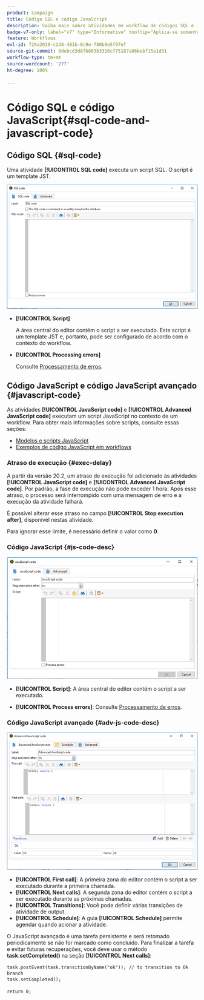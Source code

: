 ```yaml
---
product: campaign
title: Código SQL e código JavaScript
description: Saiba mais sobre atividades de workflow de códigos SQL e JavaScript
badge-v7-only: label="v7" type="Informative" tooltip="Aplica-se somente ao Campaign Classic v7"
feature: Workflows
exl-id: 729a2010-c2d8-481b-8c9e-780b9e5f97ef
source-git-commit: 8debcd3d8fb883b3316cf75187a86bebf15a1d31
workflow-type: tm+mt
source-wordcount: '277'
ht-degree: 100%

---
```


# Código SQL e código JavaScript{#sql-code-and-javascript-code}



## Código SQL {#sql-code}

Uma atividade **[!UICONTROL SQL code]** executa um script SQL. O script é um template JST.

![](assets/sql_code.png)

* **[!UICONTROL Script]**

  A área central do editor contém o script a ser executado. Este script é um template JST e, portanto, pode ser configurado de acordo com o contexto do workflow.

* **[!UICONTROL Processing errors]**

  Consulte [Processamento de erros](monitoring-workflow-execution.md#processing-errors).

## Código JavaScript e código JavaScript avançado {#javascript-code}

As atividades **[!UICONTROL JavaScript code]** e **[!UICONTROL Advanced JavaScript code]** executam um script JavaScript no contexto de um workflow. Para obter mais informações sobre scripts, consulte essas seções:

* [Modelos e scripts JavaScript](javascript-scripts-and-templates.md)
* [Exemplos de código JavaScript em workflows](javascript-in-workflows.md)

### Atraso de execução {#exec-delay}

A partir da versão 20.2, um atraso de execução foi adicionado às atividades **[!UICONTROL JavaScript code]** e **[!UICONTROL Advanced JavaScript code]**. Por padrão, a fase de execução não pode exceder 1 hora. Após esse atraso, o processo será interrompido com uma mensagem de erro e a execução da atividade falhará.

É possível alterar esse atraso no campo **[!UICONTROL Stop execution after]**, disponível nestas atividade.

Para ignorar esse limite, é necessário definir o valor como **0**.

### Código JavaScript {#js-code-desc}

![](assets/javascript_code.png)

* **[!UICONTROL Script]**: A área central do editor contém o script a ser executado.

* **[!UICONTROL Process errors]**: Consulte [Processamento de erros](monitoring-workflow-execution.md#processing-errors).

### Código JavaScript avançado {#adv-js-code-desc}

![](assets/advanced_javascript_code.png)

* **[!UICONTROL First call]**: A primeira zona do editor contém o script a ser executado durante a primeira chamada.
* **[!UICONTROL Next calls]**: A segunda zona do editor contém o script a ser executado durante as próximas chamadas.
* **[!UICONTROL Transitions]**: Você pode definir várias transições de atividade de output.
* **[!UICONTROL Schedule]**: A guia **[!UICONTROL Schedule]** permite agendar quando acionar a atividade.

O JavaScript avançado é uma tarefa persistente e será retomado periodicamente se não for marcado como concluído. Para finalizar a tarefa e evitar futuras recuperações, você deve usar o método **task.setCompleted()** na seção **[!UICONTROL Next calls]**:

```
task.postEvent(task.transitionByName("ok")); // to transition to Ok branch
task.setCompleted();

return 0;
```
